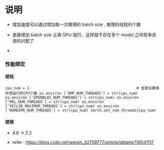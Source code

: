 # 说明


* 增加速度可以通过增加每一次推理的 batch size , 推理的线程的个数

* 直接增加 batch size 占满 GPU 就行，这样就不存在多个 model 之间竞争资源的问题了

*  


### 性能绑定

#### 锁核

`
cpu_num = 1                                                 # 这里设置成你想运行的CPU个数
os.environ ['OMP_NUM_THREADS'] = str(cpu_num)
os.environ ['OPENBLAS_NUM_THREADS'] = str(cpu_num)
os.environ ['MKL_NUM_THREADS'] = str(cpu_num)
os.environ ['VECLIB_MAXIMUM_THREADS'] = str(cpu_num)
os.environ ['NUMEXPR_NUM_THREADS'] = str(cpu_num)
torch.set_num_threads(cpu_num)
`

#### 锁频

* 4.6 -> 2.2 

* refer : https://blog.csdn.net/weixin_32759777/article/details/118541117